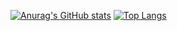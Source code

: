 [![Anurag's GitHub stats](https://github-readme-stats.vercel.app/api?username=1zzang-sm&theme=dark)](https://github.com/anuraghazra/github-readme-stats)
[![Top Langs](https://github-readme-stats.vercel.app/api/top-langs/?username=1zzang-sm&theme=dark&layout=compact)](https://github.com/anuraghazra/github-readme-stats)
